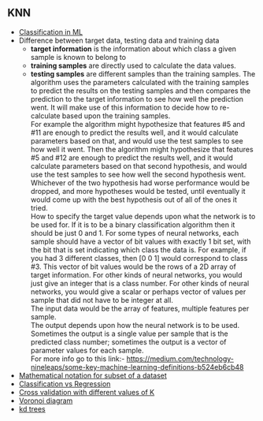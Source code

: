 ## KNN

* [Classification in ML](https://www.edureka.co/blog/classification-in-machine-learning/) 
* Difference between target data, testing data and training data
  - **target information** is the information about which class a given sample is known to belong to
  - **training samples** are directly used to calculate the data values.
  - **testing samples** are different samples than the training samples. The algorithm uses the parameters calculated with the training samples to predict the results on the testing samples and then compares the prediction to the target information to see how well the prediction went. It will make use of this information to decide how to re-calculate based upon the training samples.<br> For example the algorithm might hypothesize that features #5 and #11 are enough to predict the results well, and it would calculate parameters based on that, and would use the test samples to see how well it went. Then the algorithm might hypothesize that features #5 and #12 are enough to predict the results well, and it would calculate parameters based on that second hypothesis, and would use the test samples to see how well the second hypothesis went. Whichever of the two hypothesis had worse performance would be dropped, and more hypotheses would be tested, until eventually it would come up with the best hypothesis out of all of the ones it tried.<br>
  How to specify the target value depends upon what the network is to be used for. If it is to be a binary classification algorithm then it should be just 0 and 1. For some types of neural networks, each sample should have a vector of bit values with exactly 1 bit set, with the bit that is set indicating which class the data is. For example, if you had 3 different classes, then [0 0 1] would correspond to class #3. This vector of bit values would be the rows of a 2D array of target information. For other kinds of neural networks, you would just give an integer that is a class number. For other kinds of neural networks, you would give a scalar or perhaps vector of values per sample that did not have to be integer at all.<br>
  The input data would be the array of features, multiple features per sample.<br>
  The output depends upon how the neural network is to be used. Sometimes the output is a single value per sample that is the predicted class number; sometimes the output is a vector of parameter values for each sample.<br>
  For more info go to this link:- https://medium.com/technology-nineleaps/some-key-machine-learning-definitions-b524eb6cb48
* [Mathematical notation for subset of a dataset](https://stats.stackexchange.com/questions/321549/mathematical-notation-for-subset-of-a-dataset-based-on-temporal-conditions)
* [Classification vs Regression](https://medium.com/quick-code/regression-versus-classification-machine-learning-whats-the-difference-345c56dd15f7)
* [Cross validation with different values of K](https://idc9.github.io/stor390/notes/cross_validation/cross_validation.html)
* [Voronoi diagram](https://en.wikipedia.org/wiki/Voronoi_diagram)
* [kd trees](https://en.wikipedia.org/wiki/K-d_tree)
